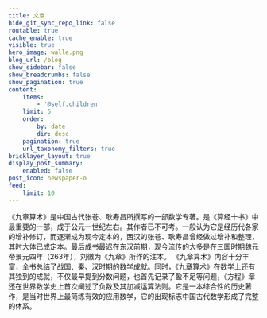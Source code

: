 ```yaml
---
title: 文章
hide_git_sync_repo_link: false
routable: true
cache_enable: true
visible: true
hero_image: walle.png
blog_url: /blog
show_sidebar: false
show_breadcrumbs: false
show_pagination: true
content:
    items:
        - '@self.children'
    limit: 5
    order:
        by: date
        dir: desc
    pagination: true
    url_taxonomy_filters: true
bricklayer_layout: true
display_post_summary:
    enabled: false
post_icon: newspaper-o
feed:
    limit: 10
---
```


《九章算术》是中国古代张苍、耿寿昌所撰写的一部数学专著。是《算经十书》中最重要的一部，成于公元一世纪左右。其作者已不可考。一般认为它是经历代各家的增补修订，而逐渐成为现今定本的，西汉的张苍、耿寿昌曾经做过增补和整理，其时大体已成定本。最后成书最迟在东汉前期，现今流传的大多是在三国时期魏元帝景元四年（263年），刘徽为《九章》所作的注本。
《九章算术》内容十分丰富，全书总结了战国、秦、汉时期的数学成就。同时，《九章算术》在数学上还有其独到的成就，不仅最早提到分数问题，也首先记录了盈不足等问题，《方程》章还在世界数学史上首次阐述了负数及其加减运算法则。它是一本综合性的历史著作，是当时世界上最简练有效的应用数学，它的出现标志中国古代数学形成了完整的体系。